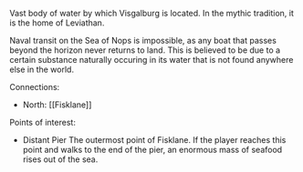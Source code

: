 Vast body of water by which Visgalburg is located. In the mythic tradition, it is the home of Leviathan.

Naval transit on the Sea of Nops is impossible, as any boat that passes beyond the horizon never returns to land. This is believed to be due to a certain substance naturally occuring in its water that is not found anywhere else in the world.

Connections:
- North: [[Fisklane]]

Points of interest:
- Distant Pier
	The outermost point of Fisklane. If the player reaches this point and walks to the end of the pier, an enormous mass of seafood rises out of the sea.